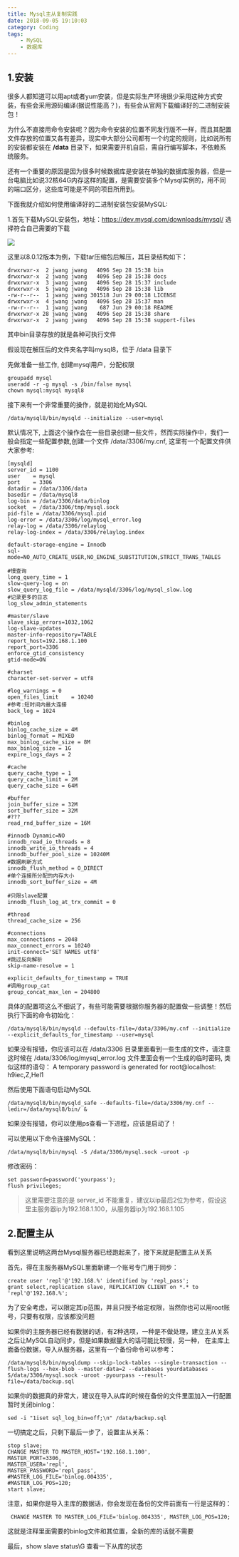 ```yaml
---
title: Mysql主从复制实践
date: 2018-09-05 19:10:03
category: Coding
tags: 
    - MySQL
    - 数据库
---
```


## 1.安装
很多人都知道可以用apt或者yum安装，但是实际生产环境很少采用这种方式安装，有些会采用源码编译(据说性能高？)，有些会从官网下载编译好的二进制安装包！

为什么不直接用命令安装呢？因为命令安装的位置不同发行版不一样，而且其配置文件存放的位置又各有差异，现实中大部分公司都有一个约定的规则，比如说所有的安装都安装在 **/data** 目录下，如果需要开机自启，需自行编写脚本，不依赖系统服务。

还有一个重要的原因是因为很多时候数据库是安装在单独的数据库服务器，但是一台电脑比如说32核64G内存这样的配置，是需要安装多个Mysql实例的，用不同的端口区分，这些库可能是不同的项目所用到。

<!--more-->

下面我就介绍如何使用编译好的二进制安装包安装MySQL:

1.首先下载MySQL安装包，地址：https://dev.mysql.com/downloads/mysql/ 选择符合自己需要的下载 

<img src = "/images/old/5f6e3e27ly1fvpadrk2mvj210s0eygnn.jpg" />

这里以8.0.12版本为例，下载tar压缩包后解压，其目录结构如下：
```
drwxrwxr-x  2 jwang jwang   4096 Sep 28 15:38 bin
drwxrwxr-x  2 jwang jwang   4096 Sep 28 15:38 docs
drwxrwxr-x  3 jwang jwang   4096 Sep 28 15:37 include
drwxrwxr-x  5 jwang jwang   4096 Sep 28 15:38 lib
-rw-r--r--  1 jwang jwang 301518 Jun 29 00:18 LICENSE
drwxrwxr-x  4 jwang jwang   4096 Sep 28 15:37 man
-rw-r--r--  1 jwang jwang    687 Jun 29 00:18 README
drwxrwxr-x 28 jwang jwang   4096 Sep 28 15:38 share
drwxrwxr-x  2 jwang jwang   4096 Sep 28 15:38 support-files
```
其中bin目录存放的就是各种可执行文件

假设现在解压后的文件夹名字叫mysql8，位于 /data 目录下

先做准备一些工作, 创建mysql用户，分配权限
```
groupadd mysql
useradd -r -g mysql -s /bin/false mysql
chown mysql:mysql mysql8
```
接下来有一个非常重要的操作，就是初始化MySQL
```
/data/mysql8/bin/mysqld --initialize --user=mysql
```
默认情况下, 上面这个操作会在一些目录创建一些文件，然而实际操作中，我们一般会指定一些配置参数,创建一个文件 /data/3306/my.cnf, 这里有一个配置文件供大家参考:
```
[mysqld]
server_id = 1100
user    = mysql
port    = 3306
datadir = /data/3306/data
basedir = /data/mysql8
log-bin = /data/3306/data/binlog
socket  = /data/3306/tmp/mysql.sock
pid-file = /data/3306/mysql.pid
log-error = /data/3306/log/mysql_error.log
relay-log = /data/3306/relaylog
relay-log-index = /data/3306/relaylog.index

default-storage-engine = Innodb
sql-mode=NO_AUTO_CREATE_USER,NO_ENGINE_SUBSTITUTION,STRICT_TRANS_TABLES

#慢查询
long_query_time = 1
slow-query-log = on
slow_query_log_file = /data/mysqld/3306/log/mysql_slow.log
#记录更多的日志
log_slow_admin_statements

#master/slave
slave_skip_errors=1032,1062
log-slave-updates
master-info-repository=TABLE
report_host=192.168.1.100
report_port=3306
enforce_gtid_consistency
gtid-mode=ON

#charset
character-set-server = utf8

#log_warnings = 0
open_files_limit    = 10240
#参考:短时间内最大连接
back_log = 1024

#binlog
binlog_cache_size = 4M
binlog_format = MIXED
max_binlog_cache_size = 8M
max_binlog_size = 1G
expire_logs_days = 2

#cache
query_cache_type = 1
query_cache_limit = 2M
query_cache_size = 64M

#buffer
join_buffer_size = 32M
sort_buffer_size = 32M
#???
read_rnd_buffer_size = 16M

#innodb Dynamic=NO
innodb_read_io_threads = 8
innodb_write_io_threads = 4 
innodb_buffer_pool_size = 10240M 
#数据刷新方式
innodb_flush_method = O_DIRECT
#单个连接所分配的内存大小
innodb_sort_buffer_size = 4M

#只限slave配置
innodb_flush_log_at_trx_commit = 0

#thread
thread_cache_size = 256

#connections
max_connections = 2048 
max_connect_errors = 10240
init-connect='SET NAMES utf8'
#跳过反向解析
skip-name-resolve = 1

explicit_defaults_for_timestamp = TRUE
#调用group_cat
group_concat_max_len = 204800
```
具体的配置项这么不细说了，有些可能需要根据你服务器的配置做一些调整！然后执行下面的命令初始化：
```
/data/mysql8/bin/mysqld --defaults-file=/data/3306/my.cnf --initialize --explicit_defaults_for_timestamp --user=mysql
```
如果没有报错，你应该可以在 /data/3306 目录里面看到一些生成的文件，请注意这时候在 /data/3306/log/mysql_error.log 文件里面会有一个生成的临时密码,
类似这样的语句： A temporary password is generated for root@localhost: h9iec,Z,Hel1

然后使用下面语句启动MySQL
```
/data/mysql8/bin/mysqld_safe --defaults-file=/data/3306/my.cnf --ledir=/data/mysql8/bin/ &
```
如果没有报错，你可以使用ps查看一下进程，应该是启动了！

可以使用以下命令连接MySQL：
```
/data/mysql8/bin/mysql -S /data/3306/mysql.sock -uroot -p
```
修改密码：
```
set password=password('yourpass');
flush privileges;
```
>这里需要注意的是 server_id 不能重复，建议以ip最后2位为参考，假设这里主服务器ip为192.168.1.100，从服务器ip为192.168.1.105

## 2.配置主从
看到这里说明这两台Mysql服务器已经跑起来了，接下来就是配置主从关系

首先，得在主服务器MySQL里面新建一个账号专门用于同步：
```
create user 'repl'@'192.168.%' identified by 'repl_pass';
grant select,replication slave, REPLICATION CLIENT on *.* to 'repl'@'192.168.%';
```
为了安全考虑，可以限定其ip范围，并且只授予给定权限，当然你也可以用root账号，只要有权限，应该都没问题

如果你的主服务器已经有数据的话，有2种选项，一种是不做处理，建立主从关系之后让MySQL自动同步，但是如果数据量大的话可能比较慢，另一种，
在主库上面备份数据，导入从服务器，这里有一个备份命令可以参考：
```
/data/mysql8/bin/mysqldump --skip-lock-tables --single-transaction --flush-logs --hex-blob --master-data=2 --databases yourdatabases -S/data/3306/mysql.sock -uroot -pyourpass --result-file=/data/backup.sql
```
如果你的数据真的非常大，建议在导入从库的时候在备份的文件里面加入一行配置暂时关闭binlog：
```
sed -i "1iset sql_log_bin=off;\n" /data/backup.sql
```
一切搞定之后，只剩下最后一步了，设置主从关系：
```
stop slave;
CHANGE MASTER TO MASTER_HOST='192.168.1.100', 
MASTER_PORT=3306,
MASTER_USER='repl', 
MASTER_PASSWORD='repl_pass', 
#MASTER_LOG_FILE='binlog.004335', 
#MASTER_LOG_POS=120; 
start slave;
```
注意，如果你是导入主库的数据话，你会发现在备份的文件前面有一行是这样的：
```
 CHANGE MASTER TO MASTER_LOG_FILE='binlog.004335', MASTER_LOG_POS=120;
```
这就是注释里面需要的binlog文件和其位置，全新的库的话就不需要

最后，show slave status\G 查看一下从库的状态
